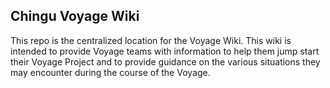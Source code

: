 ## Chingu Voyage Wiki

This repo is the centralized location for the Voyage Wiki. This wiki is intended to provide Voyage
teams with information to help them jump start their Voyage Project and to provide guidance on the
various situations they may encounter during the course of the Voyage.
